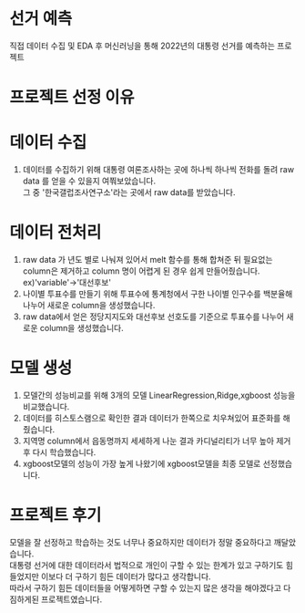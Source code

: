 # 선거 예측
직접 데이터 수집 및 EDA 후 머신러닝을 통해 2022년의 대통령 선거를 예측하는 프로젝트

# 프로젝트 선정 이유


# 데이터 수집   
1. 데이터를 수집하기 위해 대통령 여론조사하는 곳에 하나씩 하나씩 전화를 돌려 raw data 를 얻을 수 있을지 여쭤보았습니다.   
그 중 '한국갤럽조사연구소'라는 곳에서 raw data를 받았습니다.   
# 데이터 전처리   
1. raw data 가 년도 별로 나눠져 있어서 melt 함수를 통해 합쳐준 뒤 필요없는 column은 제거하고 column 명이 어렵게 된 경우 쉽게 만들어줬습니다.  ex)'variable'->'대선후보'   
2. 나이별 투표수를 만들기 위해 투표수에 통계청에서 구한 나이별 인구수를 백분율해 나누어 새로운 column을 생성했습니다.
3. raw data에서 얻은 정당지지도와 대선후보 선호도를 기준으로 투표수를 나누어 새로운 column을 생성했습니다.

# 모델 생성
1. 모델간의 성능비교를 위해 3개의 모델 LinearRegression,Ridge,xgboost 성능을 비교했습니다.
2. 데이터를 히스토스램으로 확인한 결과 데이터가 한쪽으로 치우쳐있어 표준화를 해줬습니다. 
3. 지역명 column에서 읍동명까지 세세하게 나눈 결과 카디널리티가 너무 높아 제거 후 다시 학습했습니다. 
4. xgboost모델의 성능이 가장 높게 나왔기에 xgboost모델을 최종 모델로 선정했습니다.

# 프로젝트 후기
모델을 잘 선정하고 학습하는 것도 너무나 중요하지만 데이터가 정말 중요하다고 깨달았습니다.   
대통령 선거에 대한 데이터라서 법적으로 개인이 구할 수 있는 한계가 있고 구하기도 힘들었지만 이보다 더 구하기 힘든 데이터가 많다고 생각합니다.   
따라서 구하기 힘든 데이터들을 어떻게하면 구할 수 있는지 많은 생각을 해야겠다고 다짐하게된 프로젝트였습니다.
